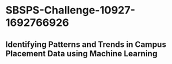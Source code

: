 # SBSPS-Challenge-10927-1692766926
## Identifying Patterns and Trends in Campus Placement Data using Machine Learning
